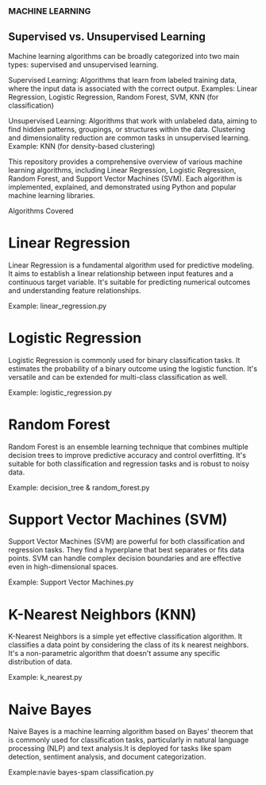 ### MACHINE LEARNING
## Supervised vs. Unsupervised Learning

Machine learning algorithms can be broadly categorized into two main types: supervised and unsupervised learning.

Supervised Learning: Algorithms that learn from labeled training data, where the input data is associated with the correct output. 
Examples: Linear Regression, Logistic Regression, Random Forest, SVM, KNN (for classification)

Unsupervised Learning: Algorithms that work with unlabeled data, aiming to find hidden patterns, groupings, or structures within the data. Clustering and dimensionality reduction are common tasks in unsupervised learning.
Example: KNN (for density-based clustering)

This repository provides a comprehensive overview of various machine learning algorithms, including Linear Regression, Logistic Regression, Random Forest, 
and Support Vector Machines (SVM). Each algorithm is implemented, explained, and demonstrated using Python and popular machine learning libraries.

Algorithms Covered
# Linear Regression
Linear Regression is a fundamental algorithm used for predictive modeling. It aims to establish a linear relationship between input features and a continuous target variable. 
It's suitable for predicting numerical outcomes and understanding feature relationships.

Example: linear_regression.py

# Logistic Regression
Logistic Regression is commonly used for binary classification tasks. It estimates the probability of a binary outcome using the logistic function. 
It's versatile and can be extended for multi-class classification as well.

Example: logistic_regression.py

# Random Forest
Random Forest is an ensemble learning technique that combines multiple decision trees to improve predictive accuracy and control overfitting.
It's suitable for both classification and regression tasks and is robust to noisy data.

Example: decision_tree & random_forest.py

# Support Vector Machines (SVM)
Support Vector Machines (SVM) are powerful for both classification and regression tasks. They find a hyperplane that best separates or fits data points. 
SVM can handle complex decision boundaries and are effective even in high-dimensional spaces.

Example: Support Vector Machines.py

# K-Nearest Neighbors (KNN)
K-Nearest Neighbors is a simple yet effective classification algorithm. It classifies a data point by considering the class of its k nearest neighbors. It's a non-parametric algorithm that doesn't assume any specific distribution of data.

Example: k_nearest.py

# Naive Bayes
Naive Bayes is a machine learning algorithm based on Bayes' theorem that is commonly used for classification tasks, particularly in natural language processing (NLP) and text analysis.It is deployed for tasks like spam detection, sentiment analysis, and document categorization.

Example:navie bayes-spam classification.py
